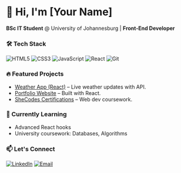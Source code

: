 # 👋 Hi, I'm [Your Name]  
**BSc IT Student** @ University of Johannesburg | **Front-End Developer**  

### 🛠 Tech Stack  
![HTML5](https://img.shields.io/badge/HTML5-E34F26?style=for-the-badge&logo=html5&logoColor=white)
![CSS3](https://img.shields.io/badge/CSS3-1572B6?style=for-the-badge&logo=css3&logoColor=white)
![JavaScript](https://img.shields.io/badge/JavaScript-F7DF1E?style=for-the-badge&logo=javascript&logoColor=black)
![React](https://img.shields.io/badge/React-61DAFB?style=for-the-badge&logo=react&logoColor=black)
![Git](https://img.shields.io/badge/Git-F05032?style=for-the-badge&logo=git&logoColor=white)

### 🔥 Featured Projects  
- [Weather App (React)]("") – Live weather updates with API.  
- [Portfolio Website]("") – Built with React.  
- [SheCodes Certifications](https://www.shecodes.io/graduates/120273-karabo-lesapo) – Web dev coursework.  

### 🌱 Currently Learning  
- Advanced React hooks  
- University coursework: Databases, Algorithms  

### 📫 Let's Connect  
[![LinkedIn](https://img.shields.io/badge/LinkedIn-0077B5?style=for-the-badge&logo=linkedin&logoColor=white)](https://www.linkedin.com/in/karabo-lesapo-8803132bb/)
[![Email](https://img.shields.io/badge/Email-D14836?style=for-the-badge&logo=gmail&logoColor=white)](mailto:karabolesapo2@gmail.com)
